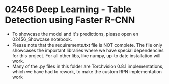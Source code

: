 # 02456 Deep Learning - Table Detection using Faster R-CNN

* To showcase the model and it's predictions, please open en 02456_Showcase notebook. 
* Please note that the requirements.txt file is NOT complete. The file only showcases the important libraries where we have special dependencies for this project. For all other libs, like numpy, up-to date installation will work.  
* Many of the .py files in this folder are Torchvision 0.8.1 implementations, which we have had to rework, to make the custom RPN implementation work


